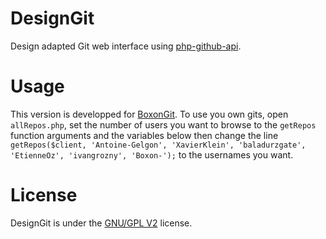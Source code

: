 DesignGit
=========

Design adapted Git web interface using [php-github-api](https://github.com/KnpLabs/php-github-api).

Usage
=====

This version is developped for [BoxonGit](http://boxon.info). To use you own gits, open `allRepos.php`, set the number of users you want to browse to the `getRepos` function arguments and the variables below then change the line `getRepos($client, 'Antoine-Gelgon', 'XavierKlein', 'baladurzgate', 'EtienneOz', 'ivangrozny', 'Boxon-');` to the usernames you want.

License
=======
DesignGit is under the [GNU/GPL V2](https://www.gnu.org/licenses/gpl-2.0.txt) license.
